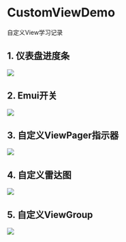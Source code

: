 # CustomViewDemo
自定义View学习记录

## 1. 仪表盘进度条
![](/screenshot/CustomArcProgressBar.png)

## 2. Emui开关
![](/screenshot/CustomEmuiSwitch.png)

## 3. 自定义ViewPager指示器
![](/screenshot/CustomIndicator.png)

## 4. 自定义雷达图
![](/screenshot/CustomRadarChart.png)

## 5. 自定义ViewGroup
![](/screenshot/CustomViewGroup.png)



